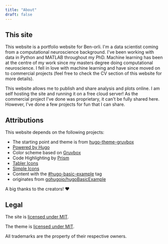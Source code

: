 ```yaml
---
title: "About"
draft: false
---
```


## This site

This website is a portfolio website for Ben-orli. I'm a data scientist coming from a computational neuroscience background. I've been working with data in Python and MATLAB throughout my PhD. Machine learning has been at the centre of my work since my masters degree doing computational neuroscience. I fell in love with machine learning and have since moved on to commercial projects (feel free to check the CV section of this website for more details).

This website allows me to publish and share analysis and plots online. I am self hosting the site and running it on a free cloud server! As the commercial project I've done was proprietary, it can't be fully shared here. However, I've done a few projects for fun that I can share.

## Attributions

This website depends on the following projects:

- The starting point and theme is from [hugo-theme-gruvbox](https://github.com/schnerring/hugo-theme-gruvbox)
- [Powered by Hugo](https://gohugo.io/)
- Color scheme based on [Gruvbox](https://github.com/morhetz/gruvbox)
- Code Highlighting by [Prism](https://prismjs.com/)
- [Tabler Icons](https://tablericons.com/)
- [Simple Icons](https://simpleicons.org/)
- Content with the [#hugo-basic-example](/tags/hugo-basic-example) tag
- originates from [gohugoio/hugoBasicExample](https://github.com/gohugoio/hugoBasicExample)

A big thanks to the creators! ❤️

## Legal

The site is [licensed under MIT](https://github.com/Benorli/ben-orli/blob/main/LICENSE).

The theme is [licensed under MIT](https://github.com/schnerring/hugo-theme-gruvbox/blob/main/LICENSE).

All trademarks are the property of their respective owners.
